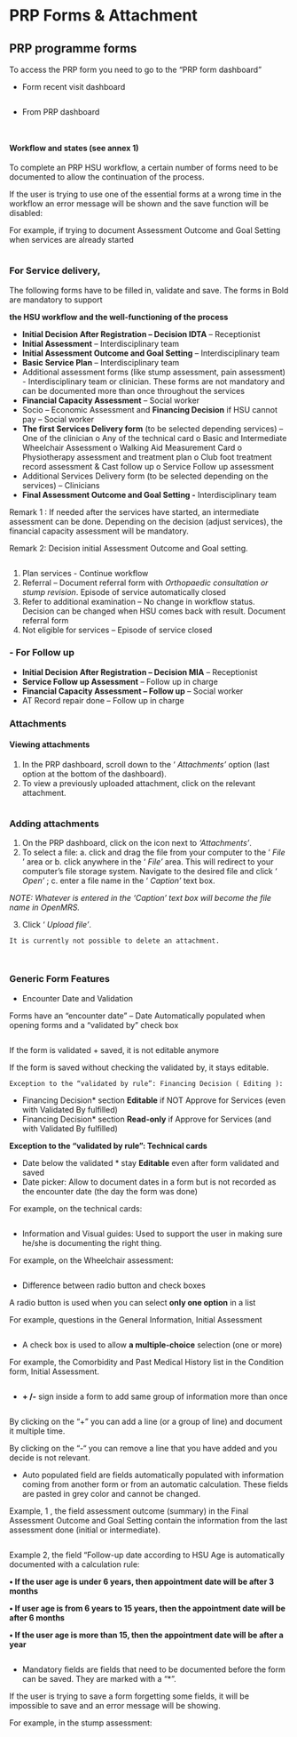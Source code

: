# PRP Forms & Attachment

## PRP programme forms

To access the PRP form you need to go to the “PRP form dashboard”

* Form recent visit dashboard

<figure><img src="../../.gitbook/assets/image (44) (1).png" alt=""><figcaption></figcaption></figure>

* From PRP dashboard

<figure><img src="../../.gitbook/assets/image (46) (1).png" alt=""><figcaption></figcaption></figure>

<figure><img src="../../.gitbook/assets/image (47) (1).png" alt=""><figcaption></figcaption></figure>

#### Workflow and states (see annex 1)

To complete an PRP HSU workflow, a certain number of forms need to be documented to allow the continuation of the process.

If the user is trying to use one of the essential forms at a wrong time in the workflow an error message will be shown and the save function will be disabled:

For example, if trying to document Assessment Outcome and Goal Setting when services are already started

<figure><img src="../../.gitbook/assets/image (48) (1).png" alt=""><figcaption></figcaption></figure>

### **For Service delivery,**

The following forms have to be filled in, validate and save. The forms in Bold are mandatory to support

**the HSU workflow and the well-functioning of the process**

* **Initial Decision After Registration – Decision IDTA** – Receptionist
* **Initial Assessment** – Interdisciplinary team
* **Initial Assessment Outcome and Goal Setting** – Interdisciplinary team
* **Basic Service Plan** – Interdisciplinary team
* Additional assessment forms (like stump assessment, pain assessment) - Interdisciplinary team or clinician. These forms are not mandatory and can be documented more than once throughout the services
* **Financial Capacity Assessment** – Social worker
* Socio – Economic Assessment and **Financing Decision** if HSU cannot pay – Social worker
* **The first Services Delivery form** (to be selected depending services) – One of the clinician o Any of the technical card o Basic and Intermediate Wheelchair Assessment o Walking Aid Measurement Card o Physiotherapy assessment and treatment plan o Club foot treatment record assessment & Cast follow up o Service Follow up assessment
* Additional Services Delivery form (to be selected depending on the services) – Clinicians
* **Final Assessment Outcome and Goal Setting -** Interdisciplinary team

Remark 1 : If needed after the services have started, an intermediate assessment can be done. Depending on the decision (adjust services), the financial capacity assessment will be mandatory.

Remark 2: Decision initial Assessment Outcome and Goal setting.

<figure><img src="../../.gitbook/assets/image (49) (1).png" alt=""><figcaption></figcaption></figure>

1. Plan services - Continue workflow
2. Referral – Document referral form with _Orthopaedic consultation or stump revision_. Episode of service automatically closed
3. Refer to additional examination – No change in workflow status. Decision can be changed when HSU comes back with result. Document referral form
4. Not eligible for services – Episode of service closed

### **- For Follow up**

* **Initial Decision After Registration – Decision MIA** – Receptionist
* **Service Follow up Assessment** – Follow up in charge
* **Financial Capacity Assessment – Follow up** – Social worker
* AT Record repair done – Follow up in charge

### Attachments

#### Viewing attachments

1. In the PRP dashboard, scroll down to the ‘ _Attachments’_ option (last option at the bottom of the dashboard).
2. To view a previously uploaded attachment, click on the relevant attachment.

<figure><img src="../../.gitbook/assets/image (50) (1).png" alt=""><figcaption></figcaption></figure>

### Adding attachments

1. On the PRP dashboard, click on the icon next to _‘Attachments’_.
2. To select a file: a. click and drag the file from your computer to the ‘ _File_ ’ area or b. click anywhere in the ‘ _File’_ area. This will redirect to your computer’s file storage system. Navigate to the desired file and click ‘ _Open’_ ; c. enter a file name in the ‘ _Caption’_ text box.

_NOTE: Whatever is entered in the ‘Caption’ text box will become the file name in OpenMRS._

3. Click ‘ _Upload file’_.

```
It is currently not possible to delete an attachment.
```

<figure><img src="../../.gitbook/assets/image (51) (1).png" alt=""><figcaption></figcaption></figure>

<figure><img src="../../.gitbook/assets/image (52) (1).png" alt=""><figcaption></figcaption></figure>

### Generic Form Features

* Encounter Date and Validation

Forms have an “encounter date” – Date Automatically populated when opening forms and a “validated by” check box

<figure><img src="../../.gitbook/assets/image (53) (1).png" alt=""><figcaption></figcaption></figure>

If the form is validated + saved, it is not editable anymore

If the form is saved without checking the validated by, it stays editable.

```
Exception to the “validated by rule”: Financing Decision ( Editing ):
```

* Financing Decision\* section **Editable** if NOT Approve for Services (even with Validated By fulfilled)
* Financing Decision\* section **Read-only** if Approve for Services (and with Validated By fulfilled)

**Exception to the “validated by rule”: Technical cards**

* Date below the validated \* stay **Editable** even after form validated and saved
* Date picker: Allow to document dates in a form but is not recorded as the encounter date (the day the form was done)

For example, on the technical cards:

<figure><img src="../../.gitbook/assets/image (55) (1).png" alt=""><figcaption></figcaption></figure>

* Information and Visual guides: Used to support the user in making sure he/she is documenting the right thing.

For example, on the Wheelchair assessment:

<figure><img src="../../.gitbook/assets/image (54) (1).png" alt=""><figcaption></figcaption></figure>

* Difference between radio button and check boxes

A radio button is used when you can select **only one option** in a list

For example, questions in the General Information, Initial Assessment

<figure><img src="../../.gitbook/assets/image (56) (1).png" alt=""><figcaption></figcaption></figure>

* A check box is used to allow **a multiple-choice** selection (one or more)

For example, the Comorbidity and Past Medical History list in the Condition form, Initial Assessment.

<figure><img src="../../.gitbook/assets/image (57) (1).png" alt=""><figcaption></figcaption></figure>

* **+ /-** sign inside a form to add same group of information more than once

<figure><img src="../../.gitbook/assets/image (58) (1).png" alt=""><figcaption></figcaption></figure>

By clicking on the “+” you can add a line (or a group of line) and document it multiple time.

By clicking on the “-“ you can remove a line that you have added and you decide is not relevant.

* Auto populated field are fields automatically populated with information coming from another form or from an automatic calculation. These fields are pasted in grey color and cannot be changed.

Example, 1 , the field assessment outcome (summary) in the Final Assessment Outcome and Goal Setting contain the information from the last assessment done (initial or intermediate).

<figure><img src="../../.gitbook/assets/image (59) (1).png" alt=""><figcaption></figcaption></figure>

Example 2, the field “Follow-up date according to HSU Age is automatically documented with a calculation rule:

**• If the user age is under 6 years, then appointment date will be after 3 months**

**• If user age is from 6 years to 15 years, then the appointment date will be after 6 months**

**• If the user age is more than 15, then the appointment date will be after a year**

<figure><img src="../../.gitbook/assets/image (60) (1).png" alt=""><figcaption></figcaption></figure>

* Mandatory fields are fields that need to be documented before the form can be saved. They are marked with a “\*”.

If the user is trying to save a form forgetting some fields, it will be impossible to save and an error message will be showing.

For example, in the stump assessment:

<figure><img src="../../.gitbook/assets/image (61) (1).png" alt=""><figcaption></figcaption></figure>

<figure><img src="../../.gitbook/assets/image (62) (1).png" alt=""><figcaption></figcaption></figure>
